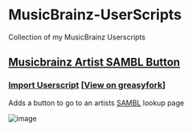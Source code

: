 # MusicBrainz-UserScripts
 Collection of my MusicBrainz Userscripts

## [Musicbrainz Artist SAMBL Button](https://github.com/Lioncat6/MusicBrainz-UserScripts/blob/main/Musicbrainz-Artist-SAMBL-Button.js)
### **[Import Userscript](https://github.com/Lioncat6/MusicBrainz-UserScripts/raw/refs/heads/main/Musicbrainz-Artist-SAMBL-Button.user.js)** [[View on greasyfork](https://greasyfork.org/en/scripts/515640-musicbrainz-artist-sambl-button)]
Adds a button to go to an artists [SAMBL](https://lioncat6.github.io/SAMBL/) lookup page
   
![image](https://github.com/user-attachments/assets/83abc041-48c1-4582-8ec7-2564731edc21)
